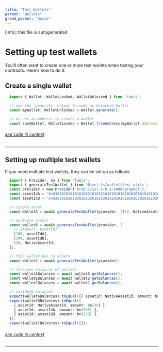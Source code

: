 ```yaml
---
title: "Test Wallets"
parent: "Wallets"
grand_parent: "Guide"
---
```


[info]: this file is autogenerated
# Setting up test wallets

You'll often want to create one or more test wallets when testing your contracts. Here's how to do it.

## Create a single wallet


```typescript
  import { Wallet, WalletLocked, WalletUnlocked } from 'fuels';

  // use the `generate` helper to make an Unlocked Wallet
  const myWallet: WalletUnlocked = Wallet.generate();

  // or use an Address to create a wallet
  const someWallet: WalletLocked = Wallet.fromAddress(myWallet.address);
```
###### [see code in context](https://github.com/FuelLabs/fuels-ts/blob/master/packages/fuel-gauge/src/doc-examples.test.ts#L154-L162)

---


## Setting up multiple test wallets

If you need multiple test wallets, they can be set up as follows:


```typescript
  import { Provider, bn } from 'fuels';
  import { generateTestWallet } from '@fuel-ts/wallet/test-utils';
  const provider = new Provider('http://127.0.0.1:4000/graphql');
  const assetIdA = '0x0101010101010101010101010101010101010101010101010101010101010101';
  const assetIdB = '0x0202020202020202020202020202020202020202020202020202020202020202';

  // single asset
  const walletA = await generateTestWallet(provider, [[42, NativeAssetId]]);

  // multiple assets
  const walletB = await generateTestWallet(provider, [
    // [Amount, AssetId]
    [100, assetIdA],
    [200, assetIdB],
    [30, NativeAssetId],
  ]);

  // this wallet has no assets
  const walletC = await generateTestWallet(provider);

  // retrieve balances of wallets
  const walletABalances = await walletA.getBalances();
  const walletBBalances = await walletB.getBalances();
  const walletCBalances = await walletC.getBalances();

  // validate balances
  expect(walletABalances).toEqual([{ assetId: NativeAssetId, amount: bn(42) }]);
  expect(walletBBalances).toEqual([
    { assetId: NativeAssetId, amount: bn(30) },
    { assetId: assetIdA, amount: bn(100) },
    { assetId: assetIdB, amount: bn(200) },
  ]);
  expect(walletCBalances).toEqual([]);
```
###### [see code in context](https://github.com/FuelLabs/fuels-ts/blob/master/packages/fuel-gauge/src/doc-examples.test.ts#L211-L245)

---

